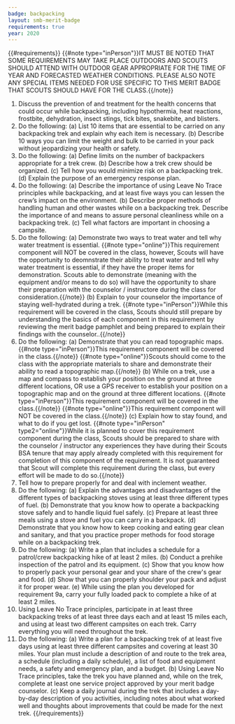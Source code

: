 ```yaml
---
badge: backpacking
layout: smb-merit-badge
requirements: true
year: 2020
---
```


{{#requirements}}
{{#note type="inPerson"}}IT MUST BE NOTED THAT SOME REQUIREMENTS MAY TAKE PLACE OUTDOORS AND SCOUTS SHOULD ATTEND WITH OUTDOOR GEAR APPROPRIATE FOR THE TIME OF YEAR AND FORECASTED WEATHER CONDITIONS. PLEASE ALSO NOTE ANY SPECIAL ITEMS NEEDED FOR USE SPECIFIC TO THIS MERIT BADGE THAT SCOUTS SHOULD HAVE FOR THE CLASS.{{/note}}
1. Discuss the prevention of and treatment for the health concerns that could occur while backpacking, including hypothermia, heat reactions, frostbite, dehydration, insect stings, tick bites, snakebite, and blisters.
2. Do the following:
    (a) List 10 items that are essential to be carried on any backpacking trek and explain why each item is necessary.
    (b) Describe 10 ways you can limit the weight and bulk to be carried in your pack without jeopardizing your health or safety.
3. Do the following:
    (a) Define limits on the number of backpackers appropriate for a trek crew.
    (b) Describe how a trek crew should be organized.
    (c) Tell how you would minimize risk on a backpacking trek.
    (d) Explain the purpose of an emergency response plan.
4. Do the following:
    (a) Describe the importance of using Leave No Trace principles while backpacking, and at least five ways you can lessen the crew’s impact on the environment.
    (b) Describe proper methods of handling human and other wastes while on a backpacking trek. Describe the importance of and means to assure personal cleanliness while on a backpacking trek.
    (c) Tell what factors are important in choosing a campsite.
5. Do the following:
    (a) Demonstrate two ways to treat water and tell why water treatment is essential.
        {{#note type="online"}}This requirement component will NOT be covered in the class, however, Scouts will have the opportunity to deomnstrate their ability to treat water and tell why water treatment is essential, if they have the proper items for demonstration.  Scouts able to demonstrate (meaning with the equipment and/or means to do so) will have the opportunity to share their preparation with the counselor / instructore during the class for consideration.{{/note}}
    (b) Explain to your counselor the importance of staying well-hydrated during a trek.
    {{#note type="inPerson"}}While this requirement will be covered in the class, Scouts should still prepare by understanding the basics of each component in this requirement by reviewing the merit badge pamphlet and being prepared to explain their findings with the counselor..{{/note}}
6. Do the following:
    (a) Demonstrate that you can read topographic maps.
        {{#note type="inPerson"}}This requirement component will be covered in the class.{{/note}}
        {{#note type="online"}}Scouts should come to the class with the appropriate materials to share and demonstrate their ability to read a topographic map.{{/note}}
    (b) While on a trek, use a map and compass to establish your position on the ground at three different locations, OR use a GPS receiver to establish your position on a topographic map and on the ground at three different locations.
        {{#note type="inPerson"}}This requirement component will be covered in the class.{{/note}}
        {{#note type="online"}}This requirement component will NOT be covered in the class.{{/note}}
    (c) Explain how to stay found, and what to do if you get lost.
        {{#note type="inPerson" type2="online"}}While it is planned to cover this requirement component during the class, Scouts should be prepared to share with the counselor / instructor any experiences they have during their Scouts BSA tenure that may apply  already completed with this requirement for completion of this component of the requirement. It is not guaranteed that Scout will complete this requirement during the class, but every effort will be made to do so.{{/note}}
7. Tell how to prepare properly for and deal with inclement weather.
8. Do the following:
    (a) Explain the advantages and disadvantages of the different types of backpacking stoves using at least three different types of fuel.
    (b) Demonstrate that you know how to operate a backpacking stove safely and to handle liquid fuel safely.
    (c) Prepare at least three meals using a stove and fuel you can carry in a backpack.
    (d) Demonstrate that you know how to keep cooking and eating gear clean and sanitary, and that you practice proper methods for food storage while on a backpacking trek.
9. Do the following:
    (a) Write a plan that includes a schedule for a patrol/crew backpacking hike of at least 2 miles.
    (b) Conduct a prehike inspection of the patrol and its equipment.
    (c) Show that you know how to properly pack your personal gear and your share of the crew's gear and food.
    (d) Show that you can properly shoulder your pack and adjust it for proper wear.
    (e) While using the plan you developed for requirement 9a, carry your fully loaded pack to complete a hike of at least 2 miles.
10. Using Leave No Trace principles, participate in at least three backpacking treks of at least three days each and at least 15 miles each, and using at least two different campsites on each trek. Carry everything you will need throughout the trek.
11. Do the following:
    (a) Write a plan for a backpacking trek of at least five days using at least three different campsites and covering at least 30 miles. Your plan must include a description of and route to the trek area, a schedule (including a daily schedule), a list of food and equipment needs, a safety and emergency plan, and a budget.
    (b) Using Leave No Trace principles, take the trek you have planned and, while on the trek, complete at least one service project approved by your merit badge counselor.
    (c) Keep a daily journal during the trek that includes a day-by-day description of you activities, including notes about what worked well and thoughts about improvements that could be made for the next trek.
{{/requirements}}
